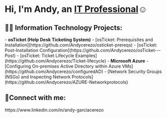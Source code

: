 <h1>Hi, I'm Andy, an <a href="https://www.linkedin.com/in/andy-garciacerezo">IT Professional</a>☺</h1>

<h2>👨‍💻 Information Technology Projects:</h2>
  - <b>osTicket (Help Desk Ticketing System)</b>
  - [osTicket: Prerequisites and Installation](https://github.com/Andycerezo/osticket-prereqs)
  - [osTicket: Post-Installation Configuration](https://github.com/Andycerezo/osTicket---Post)
  - [osTicket: Ticket Lifecycle Examples](https://github.com/Andycerezo/Ticket-lifecycle)
- <b>Microsoft Azure</b>
  - [Configuring On-premises Active Directory within Azure VMs](https://github.com/Andycerezo/configuredAD)
  - [Network Security Groups (NSGs) and Inspecting Network Protocols](https://github.com/Andycerezo/AZURE-Networkprotocols)<h2>🤳Connect with me:</h2>
https://www.linkedin.com/in/andy-garciacerezo

